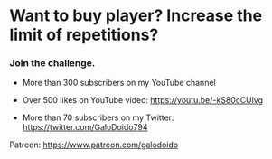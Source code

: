 # Want to buy player? Increase the limit of repetitions?

### Join the challenge.
* More than 300 subscribers on my YouTube channel
* Over 500 likes on YouTube video: https://youtu.be/-kS80cCUlvg

* More than 70 subscribers on my Twitter: https://twitter.com/GaloDoido794



Patreon: https://www.patreon.com/galodoido
